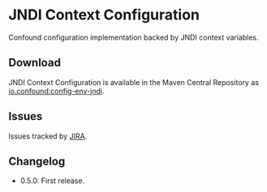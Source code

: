 # JNDI Context Configuration

Confound configuration implementation backed by JNDI context variables.

## Download

JNDI Context Configuration is available in the Maven Central Repository as [io.confound:config-env-jndi](https://search.maven.org/search?q=g:io.confound%20and%20a:config-env-jndi).

## Issues

Issues tracked by [JIRA](https://globalmentor.atlassian.net/projects/CONFOUND).

## Changelog

- 0.5.0: First release.

